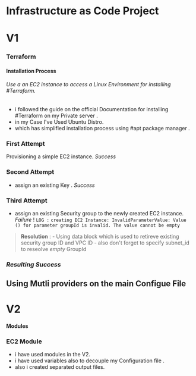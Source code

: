 
# Infrastructure as Code Project
# V1
### Terraform 
#### Installation Process 
###### Use a an EC2 instance to access a Linux Environment  for installing #Terraform.
 
 - i followed the guide on the official Documentation for installing #Terraform on my Private server .
 - in my Case I've Used Ubuntu Distro. 
 - which has simplified installation process using #apt package manager .

### First Attempt 

Provisioning a simple EC2 instance.       *Success*

### Second Attempt 

- assign an existing Key .      *Success*

### Third Attempt 

- assign an existing Security  group to the newly created EC2 instance.  *Failure* !
 `LOG :`
			  ```creating EC2 Instance: InvalidParameterValue: Value () for parameter groupId is invalid. The value cannot be empty  ```

 > **Resolution** : 
	 - Using data block which is used to retireve existing security group ID and VPC ID 
	 - also don't forget to specify subnet_id to reseolve *empty* GroupId 

###  *Resulting Success*

## Using Mutli providers on the main Configue File
# V2
#### Modules
 ### EC2 Module
- i have used modules in the V2.
- i have used variables also to decouple my Configuration file .
- also i created separated output files.



